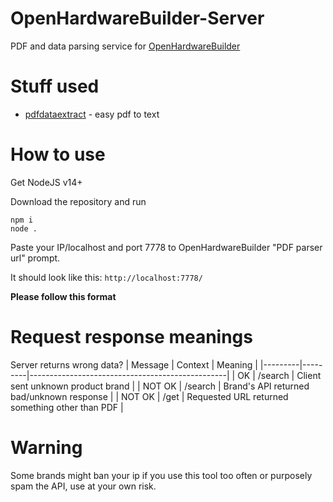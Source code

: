 # OpenHardwareBuilder-Server
PDF and data parsing service for [OpenHardwareBuilder](https://github.com/Davilarek/OpenHardwareBuilder)
# Stuff used
- [pdfdataextract](https://github.com/lublak/pdfdataextract) - easy pdf to text
# How to use
Get NodeJS v14+

Download the repository and run
```
npm i
node .
```
Paste your IP/localhost and port 7778 to OpenHardwareBuilder "PDF parser url" prompt.

It should look like this:
`http://localhost:7778/`

**Please follow this format**

# Request response meanings
Server returns wrong data?
| Message | Context | Meaning                                         |
|---------|---------|-------------------------------------------------|
| OK      | /search | Client sent unknown product brand               |
| NOT OK  | /search | Brand's API returned bad/unknown response       |
| NOT OK  | /get    | Requested URL returned something other than PDF |

# Warning
Some brands might ban your ip if you use this tool too often or purposely spam the API, use at your own risk.
